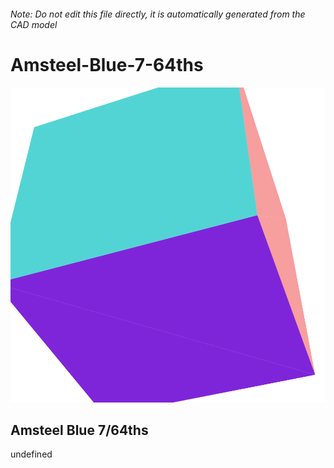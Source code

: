 ###### Note: Do not edit this file directly, it is automatically generated from the CAD model

# Amsteel-Blue-7-64ths

![](/project.svg)

## Amsteel Blue 7/64ths


undefined


